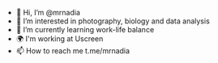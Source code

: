 - 👋 Hi, I’m @mrnadia
- 👀 I’m interested in photography, biology and data analysis
- 🌱 I’m currently learning work-life balance
- 🌍 I'm working at Uscreen
- 📫 How to reach me t.me/mrnadia
